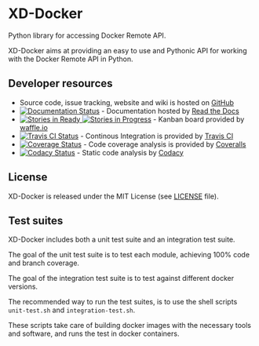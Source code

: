 XD-Docker
=========

Python library for accessing Docker Remote API.

XD-Docker aims at providing an easy to use and Pythonic API for working with
the Docker Remote API in Python.


Developer resources
-------------------

- Source code, issue tracking, website and wiki is hosted on [GitHub](https://github.com)
- [![Documentation Status](https://readthedocs.org/projects/xd-docker/badge/?version=latest)](http://xd-docker.readthedocs.org/en/latest/?badge=latest) - Documentation hosted by [Read the Docs](https://readthedocs.org/)
- [![Stories in Ready](https://img.shields.io/waffle/label/XD-embedded/xd-docker/ready.svg) ![Stories in Progress](https://img.shields.io/waffle/label/XD-embedded/xd-docker/in%20progress.svg)](https://waffle.io/XD-embedded/xd-docker) - Kanban board provided by [waffle.io](https://waffle.io/)
- [![Travis CI Status](https://travis-ci.org/XD-embedded/xd-docker.svg?branch=master)](https://travis-ci.org/XD-embedded/xd-docker) - Continous Integration is provided by [Travis CI](https://travis-ci.org)
- [![Coverage Status](https://coveralls.io/repos/XD-embedded/xd-docker/badge.svg?branch=master)](https://coveralls.io/r/XD-embedded/xd-docker?branch=master) - Code coverage analysis is provided by [Coveralls](https://coveralls.io)
- [![Codacy Status](https://api.codacy.com/project/badge/grade/02460502b6bd4c069bcb757fce9344bb)](https://www.codacy.com/app/esben_2844/xd-docker) - Static code analysis by [Codacy](http://codacy.com)


License
-------

XD-Docker is released under the MIT License (see [LICENSE](LICENSE) file).


Test suites
-----------

XD-Docker includes both a unit test suite and an integration test suite.

The goal of the unit test suite is to test each module, achieving 100% code
and branch coverage.

The goal of the integration test suite is to test against different docker
versions.

The recommended way to run the test suites, is to use the shell scripts
`unit-test.sh` and `integration-test.sh`.

These scripts take care of building docker images with the necessary tools and
software, and runs the test in docker containers.
